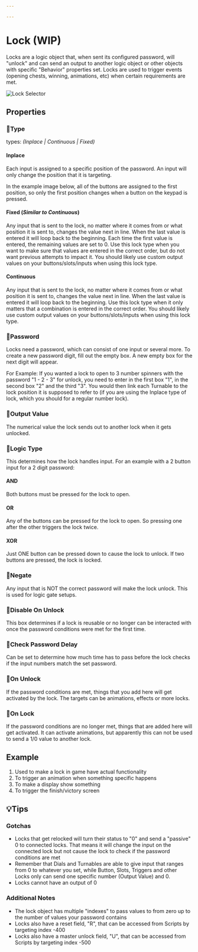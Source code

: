 ```yaml
---

---
```


# Lock (WIP)

Locks are a logic object that, when sent its configured password, will "unlock" and can send an output to another logic object or other objects with specific "Behavior" <!-- TODO: Set a link to behaviors page --> properties set. Locks are used to trigger events (opening chests, winning, animations, etc) when certain requirements are met.

![Lock Selector](./img/Lock-Selector.png)

## Properties

### :small_orange_diamond:Type

<div className="highlight-div">

types: _(Inplace | Continuous | Fixed)_

</div>

#### Inplace
  
  Each input is assigned to a specific position of the password. An input will only change the position that it is targeting.

  In the example image below, all of the buttons are assigned to the first position, so only the first position changes when a button on the keypad is pressed.
   


#### Fixed (_Similar to Continuous_)

   Any input that is sent to the lock, no matter where it comes from or what position it is sent to, changes the value next in line. When the last value is entered it will loop back to the beginning. Each time the first value is entered, the remaining values are set to 0. Use this lock type when you want to make sure that values are entered in the correct order, but do not want previous attempts to impact it. You should likely use custom output values on your buttons/slots/inputs when using this lock type.



#### Continuous

   Any input that is sent to the lock, no matter where it comes from or what position it is sent to, changes the value next in line. When the last value is entered it will loop back to the beginning. Use this lock type when it only matters that a combination is entered in the correct order. You should likely use custom output values on your buttons/slots/inputs when using this lock type.
  

### :small_orange_diamond:Password

<div className="highlight-div">

  Locks need a password, which can consist of one input or several more. To create a new password digit, fill out the empty box. A new empty box for the next digit will appear.

  For Example: If you wanted a lock to open to 3 number spinners with the password "1 - 2 - 3" for unlock, you need to enter in the first box "1", in the second box "2" and the third "3". You would then link each Turnable to the lock position it is supposed to refer to (if you are using the Inplace type of lock, which you should for a regular number lock).


</div>

### :small_orange_diamond:Output Value

<div className="highlight-div">
The numerical value the lock sends out to another lock when it gets unlocked.
</div>

### :small_orange_diamond:Logic Type

<div className="highlight-div">
  This determines how the lock handles input. For an example with a 2 button input for a 2 digit password:
</div>

#### AND
Both buttons must be pressed for the lock to open.

#### OR
Any of the buttons can be pressed for the lock to open. So pressing one after the other triggers the lock twice.

#### XOR
Just ONE button can be pressed down to cause the lock to unlock. If two buttons are pressed, the lock is locked.

### :small_orange_diamond:Negate

<div className="highlight-div">
Any input that is NOT the correct password will make the lock unlock. This is used for logic gate setups.
</div>

### :small_orange_diamond:Disable On Unlock

<div className="highlight-div">
This box determines if a lock is reusable or no longer can be interacted with once the password conditions were met for the first time.
</div>

### :small_orange_diamond:Check Password Delay

<div className="highlight-div">
Can be set to determine how much time has to pass before the lock checks if the input numbers match the set password.
</div>

### :small_orange_diamond:On Unlock

<div className="highlight-div">
If the password conditions are met, things that you add here will get activated by the lock. The targets can be animations, effects or more locks.
</div>

### :small_orange_diamond:On Lock

<div className="highlight-div">
If the password conditions are no longer met, things that are added here will get activated. It can activate animations, but apparently this can not be used to send a 1/0 value to another lock.
</div>

### 


## Example

1. Used to make a lock in game have actual functionality
2. To trigger an animation when something specific happens
3. To make a display show something
4. To trigger the finish/victory screen

## 💡Tips

### Gotchas
- Locks that get relocked will turn their status to "0" and send a "passive" 0 to connected locks. That means it will change the input on the connected lock but not cause the lock to check if the password conditions are met
- Remember that Dials and Turnables are able to give input that ranges from 0 to whatever you set, while Button, Slots, Triggers and other Locks only can send one specific number (Output Value) and 0.
- Locks cannot have an output of 0

### Additional Notes
- The lock object has multiple "indexes" to pass values to from zero up to the number of values your password contains
- Locks also have a reset field, "R", that can be accessed from Scripts by targeting index -400
- Locks also have a master unlock field, "U", that can be accessed from Scripts by targeting index -500
